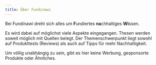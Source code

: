 ```yaml
---
title: Über Fundinawi
---
```


Bei Fundinawi dreht sich alles um **F**undiertes **na**chhaltiges **Wi**ssen. 

Es wird dabei auf möglichst viele Aspekte eingegangen.
Thesen werden soweit möglich mit Quellen belegt.
Der Themenschwerpunkt liegt sowohl auf Produkttests (Reviews) als auch auf Tipps für mehr Nachhaltigkeit.

Um völlig unabhängig zu sein, gibt es hier keine Werbung, gesponsorte Produkte oder Ähnliches.
